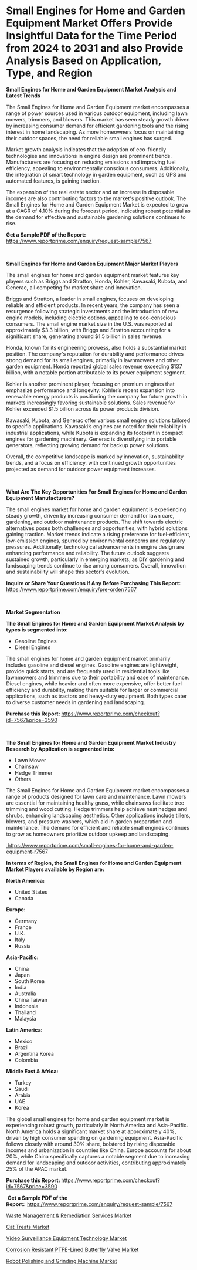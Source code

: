 <p><h1>Small Engines for Home and Garden Equipment Market Offers Provide Insightful Data for the Time Period from 2024 to 2031 and also Provide Analysis Based on Application, Type, and Region</h1></p><p><strong>Small Engines for Home and Garden Equipment Market Analysis and Latest Trends</strong></p>
<p><p>The Small Engines for Home and Garden Equipment market encompasses a range of power sources used in various outdoor equipment, including lawn mowers, trimmers, and blowers. This market has seen steady growth driven by increasing consumer demand for efficient gardening tools and the rising interest in home landscaping. As more homeowners focus on maintaining their outdoor spaces, the need for reliable small engines has surged.</p><p>Market growth analysis indicates that the adoption of eco-friendly technologies and innovations in engine design are prominent trends. Manufacturers are focusing on reducing emissions and improving fuel efficiency, appealing to environmentally conscious consumers. Additionally, the integration of smart technology in garden equipment, such as GPS and automated features, is gaining traction. </p><p>The expansion of the real estate sector and an increase in disposable incomes are also contributing factors to the market's positive outlook. The Small Engines for Home and Garden Equipment Market is expected to grow at a CAGR of 4.10% during the forecast period, indicating robust potential as the demand for effective and sustainable gardening solutions continues to rise.</p></p>
<p><strong>Get a Sample PDF of the Report:&nbsp;</strong> <a href="https://www.reportprime.com/enquiry/request-sample/7567">https://www.reportprime.com/enquiry/request-sample/7567</a></p>
<p>&nbsp;</p>
<p><strong>Small Engines for Home and Garden Equipment Major Market Players</strong></p>
<p><p>The small engines for home and garden equipment market features key players such as Briggs and Stratton, Honda, Kohler, Kawasaki, Kubota, and Generac, all competing for market share and innovation. </p><p>Briggs and Stratton, a leader in small engines, focuses on developing reliable and efficient products. In recent years, the company has seen a resurgence following strategic investments and the introduction of new engine models, including electric options, appealing to eco-conscious consumers. The small engine market size in the U.S. was reported at approximately $3.3 billion, with Briggs and Stratton accounting for a significant share, generating around $1.5 billion in sales revenue.</p><p>Honda, known for its engineering prowess, also holds a substantial market position. The company's reputation for durability and performance drives strong demand for its small engines, primarily in lawnmowers and other garden equipment. Honda reported global sales revenue exceeding $137 billion, with a notable portion attributable to its power equipment segment.</p><p>Kohler is another prominent player, focusing on premium engines that emphasize performance and longevity. Kohler’s recent expansion into renewable energy products is positioning the company for future growth in markets increasingly favoring sustainable solutions. Sales revenue for Kohler exceeded $1.5 billion across its power products division.</p><p>Kawasaki, Kubota, and Generac offer various small engine solutions tailored to specific applications. Kawasaki’s engines are noted for their reliability in industrial applications, while Kubota is expanding its footprint in compact engines for gardening machinery. Generac is diversifying into portable generators, reflecting growing demand for backup power solutions.</p><p>Overall, the competitive landscape is marked by innovation, sustainability trends, and a focus on efficiency, with continued growth opportunities projected as demand for outdoor power equipment increases.</p></p>
<p>&nbsp;</p>
<p><strong>What Are The Key Opportunities For Small Engines for Home and Garden Equipment Manufacturers?</strong></p>
<p><p>The small engines market for home and garden equipment is experiencing steady growth, driven by increasing consumer demand for lawn care, gardening, and outdoor maintenance products. The shift towards electric alternatives poses both challenges and opportunities, with hybrid solutions gaining traction. Market trends indicate a rising preference for fuel-efficient, low-emission engines, spurred by environmental concerns and regulatory pressures. Additionally, technological advancements in engine design are enhancing performance and reliability. The future outlook suggests sustained growth, particularly in emerging markets, as DIY gardening and landscaping trends continue to rise among consumers. Overall, innovation and sustainability will shape this sector’s evolution.</p></p>
<p><strong>Inquire or Share Your Questions If Any Before Purchasing This Report:</strong> <a href="https://www.reportprime.com/enquiry/pre-order/7567">https://www.reportprime.com/enquiry/pre-order/7567</a></p>
<p>&nbsp;</p>
<p><strong>Market Segmentation</strong></p>
<p><strong>The Small Engines for Home and Garden Equipment Market Analysis by types is segmented into:</strong></p>
<p><ul><li>Gasoline Engines</li><li>Diesel Engines</li></ul></p>
<p><p>The small engines for home and garden equipment market primarily includes gasoline and diesel engines. Gasoline engines are lightweight, provide quick starts, and are frequently used in residential tools like lawnmowers and trimmers due to their portability and ease of maintenance. Diesel engines, while heavier and often more expensive, offer better fuel efficiency and durability, making them suitable for larger or commercial applications, such as tractors and heavy-duty equipment. Both types cater to diverse customer needs in gardening and landscaping.</p></p>
<p><strong>Purchase this Report:&nbsp;</strong><a href="https://www.reportprime.com/checkout?id=7567&price=3590">https://www.reportprime.com/checkout?id=7567&price=3590</a></p>
<p>&nbsp;</p>
<p><strong>The Small Engines for Home and Garden Equipment Market Industry Research by Application is segmented into:</strong></p>
<p><ul><li>Lawn Mower</li><li>Chainsaw</li><li>Hedge Trimmer</li><li>Others</li></ul></p>
<p><p>The Small Engines for Home and Garden Equipment market encompasses a range of products designed for lawn care and maintenance. Lawn mowers are essential for maintaining healthy grass, while chainsaws facilitate tree trimming and wood cutting. Hedge trimmers help achieve neat hedges and shrubs, enhancing landscaping aesthetics. Other applications include tillers, blowers, and pressure washers, which aid in garden preparation and maintenance. The demand for efficient and reliable small engines continues to grow as homeowners prioritize outdoor upkeep and landscaping.</p></p>
<p><a href="https://www.reportprime.com/small-engines-for-home-and-garden-equipment-r7567">&nbsp;https://www.reportprime.com/small-engines-for-home-and-garden-equipment-r7567</a></p>
<p><strong>In terms of Region, the Small Engines for Home and Garden Equipment Market Players available by Region are:</strong></p>
<p>
    <p> <strong> North America: </strong>
        <ul>
            <li>United States</li>
            <li>Canada</li>
        </ul>
        </p> 
    <p> <strong> Europe: </strong>
        <ul>
            <li>Germany</li>
            <li>France</li>
            <li>U.K.</li>
            <li>Italy</li>
            <li>Russia</li>
        </ul>
        </p> 
    <p> <strong> Asia-Pacific: </strong>
        <ul>
            <li>China</li>
            <li>Japan</li>
            <li>South Korea</li>
            <li>India</li>
            <li>Australia</li>
            <li>China Taiwan</li>
            <li>Indonesia</li>
            <li>Thailand</li>
            <li>Malaysia</li>
        </ul>
        </p> 
    <p> <strong> Latin America: </strong>
        <ul>
            <li>Mexico</li>
            <li>Brazil</li>
            <li>Argentina Korea</li>
            <li>Colombia</li>
        </ul>
        </p> 
    <p> <strong> Middle East & Africa: </strong>
        <ul>
            <li>Turkey</li>
            <li>Saudi</li>
            <li>Arabia</li>
            <li>UAE</li>
            <li>Korea</li>
        </ul>
    </p>
    </p>
<p><p>The global small engines for home and garden equipment market is experiencing robust growth, particularly in North America and Asia-Pacific. North America holds a significant market share at approximately 40%, driven by high consumer spending on gardening equipment. Asia-Pacific follows closely with around 30% share, bolstered by rising disposable incomes and urbanization in countries like China. Europe accounts for about 20%, while China specifically captures a notable segment due to increasing demand for landscaping and outdoor activities, contributing approximately 25% of the APAC market.</p></p>
<p><strong>Purchase this Report: </strong><a href="https://www.reportprime.com/checkout?id=7567&price=3590">https://www.reportprime.com/checkout?id=7567&price=3590</a></p>
<p>&nbsp;<strong>Get a Sample PDF of the Report:&nbsp;&nbsp;</strong><a href="https://www.reportprime.com/enquiry/request-sample/7567">https://www.reportprime.com/enquiry/request-sample/7567</a></p>
<p><strong></strong></p>
<p><p><a href="https://medium.com/@victoria.lyman98067/waste-management-remediation-services-market-revolution-2024-2031-market-trends-shaping-the-c156002d8393">Waste Management & Remediation Services Market</a></p><p><a href="https://www.linkedin.com/pulse/cat-treats-market-research-report-exploring-size-revenue-analysis-03z0c?trackingId=kXikdaOaQ6mY5bdjKgiOLA%3D%3D">Cat Treats Market</a></p><p><a href="https://medium.com/@victoria.lyman98067/video-surveillance-equipment-technology-market-size-growth-trends-statistics-forecasts-9a7b2fe96b0f">Video Surveillance Equipment Technology Market</a></p><p><a href="https://issuu.com/reportprime-2/docs/corrosion-resistant-ptfe-lined-butt_e97ca922cefe52">Corrosion Resistant PTFE-Lined Butterfly Valve Market</a></p><p><a href="https://issuu.com/reportprime-2/docs/robot-polishing-and-grinding-machin_bbdb16335eaf97">Robot Polishing and Grinding Machine Market</a></p></p>